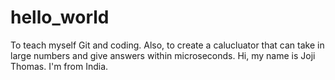 # hello_world
To teach myself Git and coding. Also, to create a calucluator that can take in large numbers and give answers within microseconds.
Hi, my name is Joji Thomas.
I'm from India.
